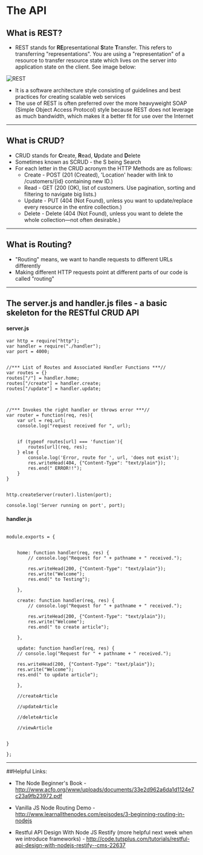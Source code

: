 # The API

## What is REST?

* REST stands for **RE**presentational **S**tate **T**ransfer. This refers to transferring "representations". You are using a "representation" of a resource to transfer resource state which lives on the server into application state on the client. See image below:



![REST](http://yuml.me/ce0fe2f0 "REST")
* It is a software architecture style consisting of guidelines and best practices for creating scalable web services
* The use of REST is often preferred over the more heavyweight SOAP (Simple Object Access Protocol) style because REST does not leverage as much bandwidth, which makes it a better fit for use over the Internet

------

## What is CRUD?

* CRUD stands for **C**reate, **R**ead, **U**pdate and **D**elete
* Sometimes known as SCRUD - the S being Search
* For each letter in the CRUD acronym the HTTP Methods are as follows:
  * Create - POST (201 (Created), 'Location' header with link to /customers/{id} containing new ID.)
  * Read - GET (200 (OK), list of customers. Use pagination, sorting and filtering to navigate big lists.)
  * Update - PUT (404 (Not Found), unless you want to update/replace every resource in the entire collection.)
  * Delete - Delete (404 (Not Found), unless you want to delete the whole collection—not often desirable.)

 ------
## What is Routing?

* "Routing" means, we want to handle requests to different URLs differently
* Making different HTTP requests point at different parts of our code is called "routing"


 ------

## The server.js and handler.js files - a basic skeleton for the RESTful CRUD API

#### server.js

```
var http = require("http");
var handler = require("./handler");
var port = 4000;


//*** List of Routes and Associated Handler Functions ***//
var routes = {}
routes["/"] = handler.home;
routes["/create"] = handler.create;
routes["/update"] = handler.update;



//*** Invokes the right handler or throws error ***//
var router = function(req, res){
	var url = req.url;
	console.log("request received for ", url);


	if (typeof routes[url] === 'function'){
		routes[url](req, res); 
	} else {
		console.log('Error, route for ', url, 'does not exist');
		res.writeHead(404, {"Content-Type": "text/plain"});
	    res.end(" ERROR!!");
	}
}


http.createServer(router).listen(port);

console.log('Server running on port', port);

```

#### handler.js

```

module.exports = {


	home: function handler(req, res) {
		// console.log("Request for " + pathname + " received.");

	    res.writeHead(200, {"Content-Type": "text/plain"});
	    res.write("Welcome");
	    res.end(" to Testing");

	},

	create: function handler(req, res) {
		// console.log("Request for " + pathname + " received.");

	    res.writeHead(200, {"Content-Type": "text/plain"});
	    res.write("Welcome");
	    res.end(" to create article");

	},

	update: function handler(req, res) {
	// console.log("Request for " + pathname + " received.");

    res.writeHead(200, {"Content-Type": "text/plain"});
    res.write("Welcome");
    res.end(" to update article");

	},

	//createArticle

	//updateArticle

	//deleteArticle

	//viewArticle


}

};

```
 ------

##Helpful Links:

* The Node Beginner's Book - http://www.acfo.org/www/uploads/documents/33e2d962a6da1d1124e7c23a9fb23972.pdf

* Vanilla JS Node Routing Demo - http://www.learnallthenodes.com/episodes/3-beginning-routing-in-nodejs

* Restful API Design With Node JS Restify (more helpful next week when we introduce frameworks) - http://code.tutsplus.com/tutorials/restful-api-design-with-nodejs-restify--cms-22637


